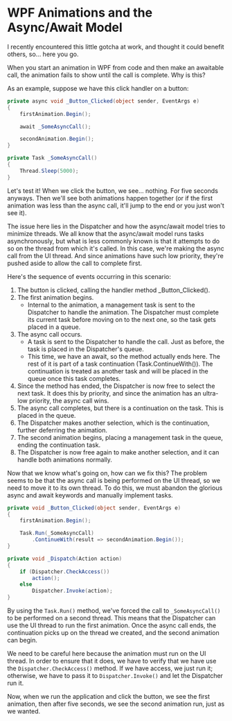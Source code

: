 # WPF Animations and the Async/Await Model

I recently encountered this little gotcha at work, and thought it could benefit others, so... here you go.

When you start an animation in WPF from code and then make an awaitable call, the animation fails to show until the call is complete. Why is this?

As an example, suppose we have this click handler on a button:

```c#
private async void _Button_Clicked(object sender, EventArgs e)
{
    firstAnimation.Begin();

    await _SomeAsyncCall();

    secondAnimation.Begin();
}

private Task _SomeAsyncCall()
{
    Thread.Sleep(5000);
}
```

Let's test it! When we click the button, we see... nothing. For five seconds anyways. Then we'll see both animations happen together (or if the first animation was less than the async call, it'll jump to the end or you just won't see it).

The issue here lies in the Dispatcher and how the async/await model tries to minimize threads. We all know that the async/await model runs tasks asynchronously, but what is less commonly known is that it attempts to do so on the thread from which it's called. In this case, we're making the async call from the UI thread. And since animations have such low priority, they're pushed aside to allow the call to complete first.

Here's the sequence of events occurring in this scenario:

1. The button is clicked, calling the handler method _Button_Clicked().
1. The first animation begins.
    - Internal to the animation, a management task is sent to the Dispatcher to handle the animation. The Dispatcher must complete its current task before moving on to the next one, so the task gets placed in a queue.
1. The async call occurs.
    - A task is sent to the Dispatcher to handle the call. Just as before, the task is placed in the Dispatcher's queue.
    - This time, we have an await, so the method actually ends here. The rest of it is part of a task continuation (Task.ContinueWith()). The continuation is treated as another task and will be placed in the queue once this task completes.
1. Since the method has ended, the Dispatcher is now free to select the next task. It does this by priority, and since the animation has an ultra-low priority, the async call wins.
1. The async call completes, but there is a continuation on the task. This is placed in the queue.
1. The Dispatcher makes another selection, which is the continuation, further deferring the animation.
1. The second animation begins, placing a management task in the queue, ending the continuation task.
1. The Dispatcher is now free again to make another selection, and it can handle both animations normally.

Now that we know what's going on, how can we fix this? The problem seems to be that the async call is being performed on the UI thread, so we need to move it to its own thread. To do this, we must abandon the glorious async and await keywords and manually implement tasks.

```c#
private void _Button_Clicked(object sender, EventArgs e)
{
    firstAnimation.Begin();

    Task.Run(_SomeAsyncCall)
        .ContinueWith(result => secondAnimation.Begin());
}

private void _Dispatch(Action action)
{
    if (Dispatcher.CheckAccess())
        action();
    else
        Dispatcher.Invoke(action);
}
```

By using the `Task.Run()` method, we've forced the call to `_SomeAsyncCall()` to be performed on a second thread. This means that the Dispatcher can use the UI thread to run the first animation. Once the async call ends, the continuation picks up on the thread we created, and the second animation can begin.

We need to be careful here because the animation must run on the UI thread. In order to ensure that it does, we have to verify that we have use the `Dispatcher.CheckAccess()` method. If we have access, we just run it; otherwise, we have to pass it to `Dispatcher.Invoke()` and let the Dispatcher run it.

Now, when we run the application and click the button, we see the first animation, then after five seconds, we see the second animation run, just as we wanted.